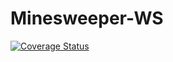 # Minesweeper-WS

[![Coverage Status](https://coveralls.io/repos/github/NiklasSchafran/Minesweeper-WS/badge.svg?branch=main)](https://coveralls.io/github/NiklasSchafran/Minesweeper-WS?branch=main)
